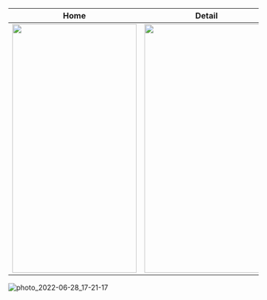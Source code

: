
| Home | Detail | Agent Favorite |
| ----- | ------------ | ------------ |
|<img src="https://user-images.githubusercontent.com/88515816/176203172-6e667229-31be-4fd2-9eb4-c7a78bbb8d57.jpg" width="250" height="500"/>|<img src="https://user-images.githubusercontent.com/88515816/176203189-fcc75e79-da50-4250-9ae4-37f40d2f958e.jpg" width="250" height="500"/>|<img src="https://user-images.githubusercontent.com/88515816/176203200-351f1bad-8d6e-49e6-b339-513269012008.jpg" width="250" height="500"/>|



![photo_2022-06-28_17-21-17](https://user-images.githubusercontent.com/88515816/176203200-351f1bad-8d6e-49e6-b339-513269012008.jpg)
